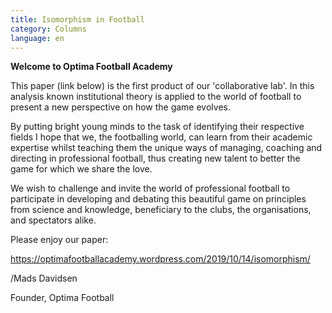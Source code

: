 ```yaml
---
title: Isomorphism in Football
category: Columns
language: en
---
```

**Welcome to Optima Football Academy**

This paper (link below) is the first product of our 'collaborative lab'. In this analysis known institutional theory is applied to the world of football to present a new perspective on how the game evolves.

By putting bright young minds to the task of identifying their respective fields I hope that we, the footballing world, can learn from their academic expertise whilst teaching them the unique ways of managing, coaching and directing in professional football, thus creating new talent to better the game for which we share the love. 

We wish to challenge and invite the world of professional football to participate in developing and debating this beautiful game on principles from science and knowledge, beneficiary to the clubs, the organisations, and spectators alike.

Please enjoy our paper:

<https://optimafootballacademy.wordpress.com/2019/10/14/isomorphism/>

/Mads Davidsen 

Founder, Optima Football
